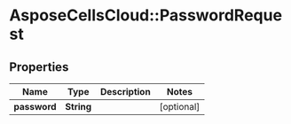 # AsposeCellsCloud::PasswordRequest

## Properties
Name | Type | Description | Notes
------------ | ------------- | ------------- | -------------
**password** | **String** |  | [optional] 


